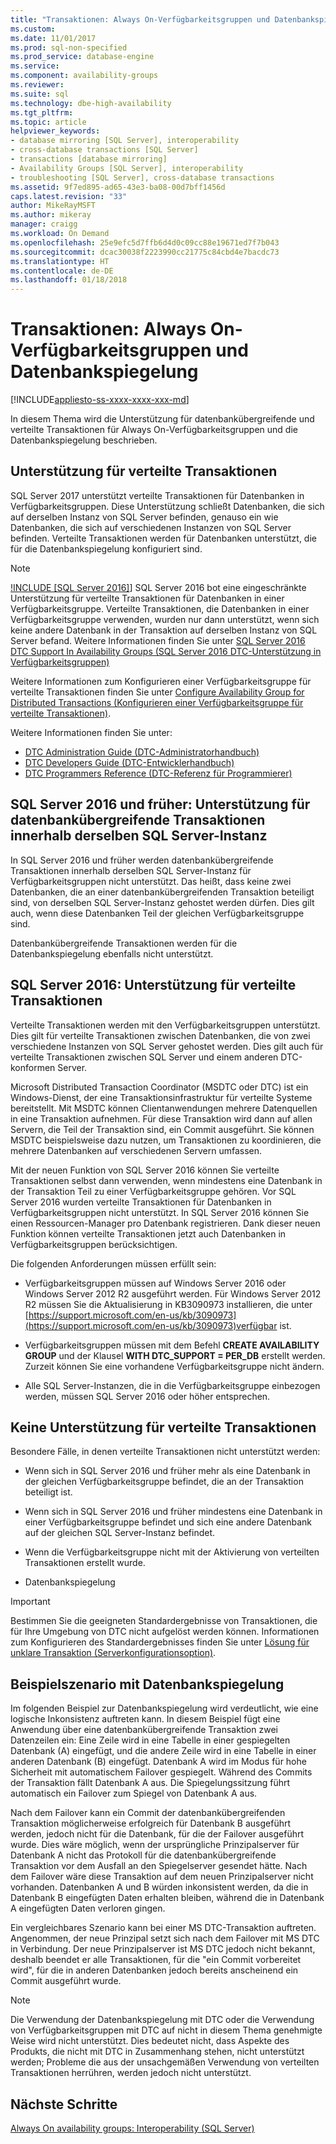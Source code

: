 ```yaml
---
title: "Transaktionen: Always On-Verfügbarkeitsgruppen und Datenbankspiegelung | Microsoft-Dokumentation"
ms.custom: 
ms.date: 11/01/2017
ms.prod: sql-non-specified
ms.prod_service: database-engine
ms.service: 
ms.component: availability-groups
ms.reviewer: 
ms.suite: sql
ms.technology: dbe-high-availability
ms.tgt_pltfrm: 
ms.topic: article
helpviewer_keywords:
- database mirroring [SQL Server], interoperability
- cross-database transactions [SQL Server]
- transactions [database mirroring]
- Availability Groups [SQL Server], interoperability
- troubleshooting [SQL Server], cross-database transactions
ms.assetid: 9f7ed895-ad65-43e3-ba08-00d7bff1456d
caps.latest.revision: "33"
author: MikeRayMSFT
ms.author: mikeray
manager: craigg
ms.workload: On Demand
ms.openlocfilehash: 25e9efc5d7ffb6d4d0c09cc88e19671ed7f7b043
ms.sourcegitcommit: dcac30038f2223990cc21775c84cbd4e7bacdc73
ms.translationtype: HT
ms.contentlocale: de-DE
ms.lasthandoff: 01/18/2018
---
```

# <a name="transactions---availability-groups-and-database-mirroring"></a>Transaktionen: Always On-Verfügbarkeitsgruppen und Datenbankspiegelung
[!INCLUDE[appliesto-ss-xxxx-xxxx-xxx-md](../../../includes/appliesto-ss-xxxx-xxxx-xxx-md.md)]

In diesem Thema wird die Unterstützung für datenbankübergreifende und verteilte Transaktionen für Always On-Verfügbarkeitsgruppen und die Datenbankspiegelung beschrieben.  

## <a name="support-for-distributed-transactions"></a>Unterstützung für verteilte Transaktionen

SQL Server 2017 unterstützt verteilte Transaktionen für Datenbanken in Verfügbarkeitsgruppen. Diese Unterstützung schließt Datenbanken, die sich auf derselben Instanz von SQL Server befinden, genauso ein wie Datenbanken, die sich auf verschiedenen Instanzen von SQL Server befinden. Verteilte Transaktionen werden für Datenbanken unterstützt, die für die Datenbankspiegelung konfiguriert sind.

>[!NOTE]
>[!INCLUDE [SQL Server 2016]](../../../includes/sssql15-md.md)] SQL Server 2016 bot eine eingeschränkte Unterstützung für verteilte Transaktionen für Datenbanken in einer Verfügbarkeitsgruppe. Verteilte Transaktionen, die Datenbanken in einer Verfügbarkeitsgruppe verwenden, wurden nur dann unterstützt, wenn sich keine andere Datenbank in der Transaktion auf derselben Instanz von SQL Server befand. Weitere Informationen finden Sie unter [SQL Server 2016 DTC Support In Availability Groups (SQL Server 2016 DTC-Unterstützung in Verfügbarkeitsgruppen)](http://blogs.technet.microsoft.com/dataplatform/2016/01/25/sql-server-2016-dtc-support-in-availability-gr)

Weitere Informationen zum Konfigurieren einer Verfügbarkeitsgruppe für verteilte Transaktionen finden Sie unter [Configure Availability Group for Distributed Transactions (Konfigurieren einer Verfügbarkeitsgruppe für verteilte Transaktionen)](configure-availability-group-for-distributed-transactions.md).

Weitere Informationen finden Sie unter:

- [DTC Administration Guide (DTC-Administratorhandbuch)](http://msdn.microsoft.com/library/ms681291.aspx)
- [DTC Developers Guide (DTC-Entwicklerhandbuch)](http://msdn.microsoft.com/library/ms679938.aspx)
- [DTC Programmers Reference (DTC-Referenz für Programmierer)](http://msdn.microsoft.com/library/ms686108.aspx)

## <a name="sql-server-2016-and-before-support-for-cross-database-transactions-within-the-same-sql-server-instance"></a>SQL Server 2016 und früher: Unterstützung für datenbankübergreifende Transaktionen innerhalb derselben SQL Server-Instanz  

In SQL Server 2016 und früher werden datenbankübergreifende Transaktionen innerhalb derselben SQL Server-Instanz für Verfügbarkeitsgruppen nicht unterstützt. Das heißt, dass keine zwei Datenbanken, die an einer datenbankübergreifenden Transaktion beteiligt sind, von derselben SQL Server-Instanz gehostet werden dürfen. Dies gilt auch, wenn diese Datenbanken Teil der gleichen Verfügbarkeitsgruppe sind.  
  
Datenbankübergreifende Transaktionen werden für die Datenbankspiegelung ebenfalls nicht unterstützt.  
  
##  <a name="dtcsupport"></a> SQL Server 2016: Unterstützung für verteilte Transaktionen  
Verteilte Transaktionen werden mit den Verfügbarkeitsgruppen unterstützt. Dies gilt für verteilte Transaktionen zwischen Datenbanken, die von zwei verschiedene Instanzen von SQL Server gehostet werden. Dies gilt auch für verteilte Transaktionen zwischen SQL Server und einem anderen DTC-konformen Server.  
 
Microsoft Distributed Transaction Coordinator (MSDTC oder DTC) ist ein Windows-Dienst, der eine Transaktionsinfrastruktur für verteilte Systeme bereitstellt. Mit MSDTC können Clientanwendungen mehrere Datenquellen in eine Transaktion aufnehmen. Für diese Transaktion wird dann auf allen Servern, die Teil der Transaktion sind, ein Commit ausgeführt. Sie können MSDTC beispielsweise dazu nutzen, um Transaktionen zu koordinieren, die mehrere Datenbanken auf verschiedenen Servern umfassen.

Mit der neuen Funktion von SQL Server 2016 können Sie verteilte Transaktionen selbst dann verwenden, wenn mindestens eine Datenbank in der Transaktion Teil zu einer Verfügbarkeitsgruppe gehören. Vor SQL Server 2016 wurden verteilte Transaktionen für Datenbanken in Verfügbarkeitsgruppen nicht unterstützt. In SQL Server 2016 können Sie einen Ressourcen-Manager pro Datenbank registrieren. Dank dieser neuen Funktion können verteilte Transaktionen jetzt auch Datenbanken in Verfügbarkeitsgruppen berücksichtigen.
  
 Die folgenden Anforderungen müssen erfüllt sein:  
  
-   Verfügbarkeitsgruppen müssen auf Windows Server 2016 oder Windows Server 2012 R2 ausgeführt werden. Für Windows Server 2012 R2 müssen Sie die Aktualisierung in KB3090973 installieren, die unter [https://support.microsoft.com/en-us/kb/3090973](https://support.microsoft.com/en-us/kb/3090973)verfügbar ist.  
  
-   Verfügbarkeitsgruppen müssen mit dem Befehl **CREATE AVAILABILITY GROUP** und der Klausel **WITH DTC\_SUPPORT = PER_DB** erstellt werden. Zurzeit können Sie eine vorhandene Verfügbarkeitsgruppe nicht ändern.  

- Alle SQL Server-Instanzen, die in die Verfügbarkeitsgruppe einbezogen werden, müssen SQL Server 2016 oder höher entsprechen.
 
 ## <a name="non-support-for-distributed-transactions"></a>Keine Unterstützung für verteilte Transaktionen
 Besondere Fälle, in denen verteilte Transaktionen nicht unterstützt werden:
 
 - Wenn sich in SQL Server 2016 und früher mehr als eine Datenbank in der gleichen Verfügbarkeitsgruppe befindet, die an der Transaktion beteiligt ist.
 
 - Wenn sich in SQL Server 2016 und früher mindestens eine Datenbank in einer Verfügbarkeitsgruppe befindet und sich eine andere Datenbank auf der gleichen SQL Server-Instanz befindet. 
 
 - Wenn die Verfügbarkeitsgruppe nicht mit der Aktivierung von verteilten Transaktionen erstellt wurde.
 
 - Datenbankspiegelung
 
 > [!IMPORTANT]
 > Bestimmen Sie die geeigneten Standardergebnisse von Transaktionen, die für Ihre Umgebung von DTC nicht aufgelöst werden können.  Informationen zum Konfigurieren des Standardergebnisses finden Sie unter [Lösung für unklare Transaktion (Serverkonfigurationsoption)](../../../database-engine/configure-windows/in-doubt-xact-resolution-server-configuration-option.md).
  
## <a name="example-scenario-with-database-mirroring"></a>Beispielszenario mit Datenbankspiegelung  
 Im folgenden Beispiel zur Datenbankspiegelung wird verdeutlicht, wie eine logische Inkonsistenz auftreten kann. In diesem Beispiel fügt eine Anwendung über eine datenbankübergreifende Transaktion zwei Datenzeilen ein: Eine Zeile wird in eine Tabelle in einer gespiegelten Datenbank (A) eingefügt, und die andere Zeile wird in eine Tabelle in einer anderen Datenbank (B) eingefügt. Datenbank A wird im Modus für hohe Sicherheit mit automatischem Failover gespiegelt. Während des Commits der Transaktion fällt Datenbank A aus. Die Spiegelungssitzung führt automatisch ein Failover zum Spiegel von Datenbank A aus.  
  
 Nach dem Failover kann ein Commit der datenbankübergreifenden Transaktion möglicherweise erfolgreich für Datenbank B ausgeführt werden, jedoch nicht für die Datenbank, für die der Failover ausgeführt wurde. Dies wäre möglich, wenn der ursprüngliche Prinzipalserver für Datenbank A nicht das Protokoll für die datenbankübergreifende Transaktion vor dem Ausfall an den Spiegelserver gesendet hätte. Nach dem Failover wäre diese Transaktion auf dem neuen Prinzipalserver nicht vorhanden. Datenbanken A und B würden inkonsistent werden, da die in Datenbank B eingefügten Daten erhalten bleiben, während die in Datenbank A eingefügten Daten verloren gingen.  
  
 Ein vergleichbares Szenario kann bei einer MS DTC-Transaktion auftreten. Angenommen, der neue Prinzipal setzt sich nach dem Failover mit MS DTC in Verbindung. Der neue Prinzipalserver ist MS DTC jedoch nicht bekannt, deshalb beendet er alle Transaktionen, für die "ein Commit vorbereitet wird", für die in anderen Datenbanken jedoch bereits anscheinend ein Commit ausgeführt wurde.  
  
> [!NOTE]  
>  Die Verwendung der Datenbankspiegelung mit DTC oder die Verwendung von Verfügbarkeitsgruppen mit DTC auf nicht in diesem Thema genehmigte Weise wird nicht unterstützt.  Dies bedeutet nicht, dass Aspekte des Produkts, die nicht mit DTC in Zusammenhang stehen, nicht unterstützt werden; Probleme die aus der unsachgemäßen Verwendung von verteilten Transaktionen herrühren, werden jedoch nicht unterstützt.  
  
## <a name="next-steps"></a>Nächste Schritte  
 [Always On availability groups: Interoperability &#40;SQL Server&#41;](../../../database-engine/availability-groups/windows/always-on-availability-groups-interoperability-sql-server.md)  
  
  
